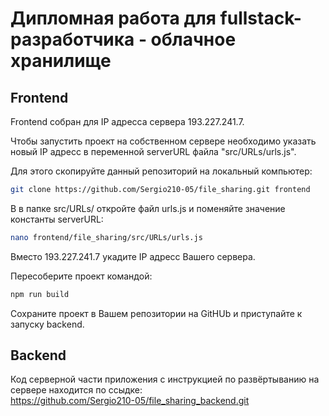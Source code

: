 # Дипломная работа для fullstack-разработчика - облачное хранилище

## Frontend
Frontend собран для IP адресса сервера 193.227.241.7.

Чтобы запустить проект на собственном сервере необходимо указать новый IP адресс в переменной serverURL файла "src/URLs/urls.js".

Для этого скопируйте данный репозиторий на локальный компьютер:
```bash
git clone https://github.com/Sergio210-05/file_sharing.git frontend  
```
В в папке src/URLs/ откройте файл urls.js и поменяйте значение константы serverURL:
```bash
nano frontend/file_sharing/src/URLs/urls.js
```
Вместо 193.227.241.7 укадите IP адресс Вашего сервера.

Пересоберите проект командой:
```bash
npm run build
```
Сохраните проект в Вашем репозитории на GitHUb и приступайте к запуску backend.

## Backend
Код серверной части приложения с инструкцией по развёртыванию на сервере находится по ссыдке:  
https://github.com/Sergio210-05/file_sharing_backend.git
